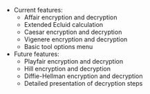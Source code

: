 - Current features:
  + Affair encryption and decryption
  + Extended Ecluid calculation
  + Caesar encryption and decryption
  + Vigenere encryption and decryption
  + Basic tool options menu
- Future features:
  + Playfair encryption and decryption
  + Hill encryption and decryption
  + Diffie-Hellman encryption and decryption
  + Detailed presentation of decryption steps
